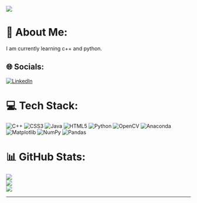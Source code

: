 [![](https://visitcount.itsvg.in/api?id=meghanam15&icon=8&color=9)](https://visitcount.itsvg.in)

# 💫 About Me:
I am currently learning c++ and python.


## 🌐 Socials:
[![LinkedIn](https://img.shields.io/badge/LinkedIn-%230077B5.svg?logo=linkedin&logoColor=white)]([http://linkedin.com/in/meghana-m-752747267](https://in.linkedin.com/in/meghana-m-752747267)) 

# 💻 Tech Stack:
![C++](https://img.shields.io/badge/c++-%2300599C.svg?style=plastic&logo=c%2B%2B&logoColor=white) ![CSS3](https://img.shields.io/badge/css3-%231572B6.svg?style=plastic&logo=css3&logoColor=white) ![Java](https://img.shields.io/badge/java-%23ED8B00.svg?style=plastic&logo=openjdk&logoColor=white) ![HTML5](https://img.shields.io/badge/html5-%23E34F26.svg?style=plastic&logo=html5&logoColor=white) ![Python](https://img.shields.io/badge/python-3670A0?style=plastic&logo=python&logoColor=ffdd54) ![OpenCV](https://img.shields.io/badge/opencv-%23white.svg?style=plastic&logo=opencv&logoColor=white) ![Anaconda](https://img.shields.io/badge/Anaconda-%2344A833.svg?style=plastic&logo=anaconda&logoColor=white) ![Matplotlib](https://img.shields.io/badge/Matplotlib-%23ffffff.svg?style=plastic&logo=Matplotlib&logoColor=black) ![NumPy](https://img.shields.io/badge/numpy-%23013243.svg?style=plastic&logo=numpy&logoColor=white) ![Pandas](https://img.shields.io/badge/pandas-%23150458.svg?style=plastic&logo=pandas&logoColor=white)
# 📊 GitHub Stats:
![](https://github-readme-stats.vercel.app/api?username=meghanam15&theme=nightowl&hide_border=false&include_all_commits=false&count_private=false)<br/>
![](https://github-readme-streak-stats.herokuapp.com/?user=meghanam15&theme=nightowl&hide_border=false)<br/>
![](https://github-readme-stats.vercel.app/api/top-langs/?username=meghanam15&theme=nightowl&hide_border=false&include_all_commits=false&count_private=false&layout=compact)

---


